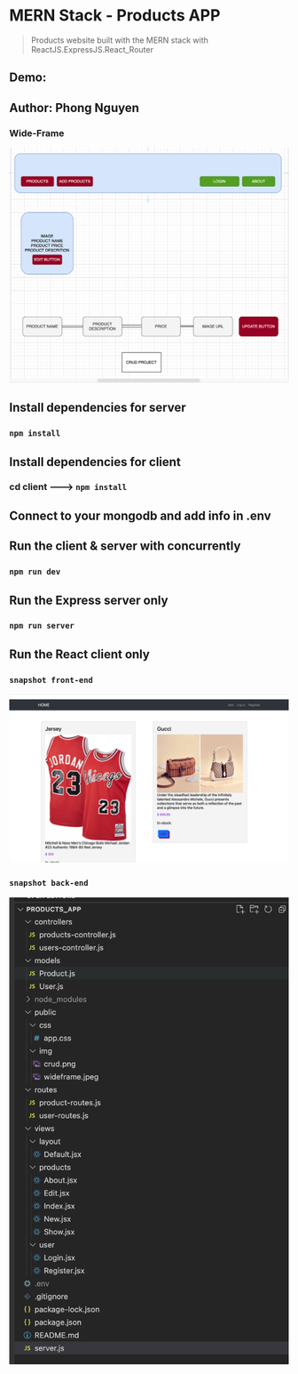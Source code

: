 # MERN Stack - Products APP

> Products website built with the MERN stack with ReactJS.ExpressJS.React_Router

## Demo:

## Author: Phong Nguyen

### Wide-Frame

<img src="public/img/wideframe.jpeg">

## Install dependencies for server

### `npm install`

## Install dependencies for client

### cd client ---> `npm install`

## Connect to your mongodb and add info in .env

##

## Run the client & server with concurrently

### `npm run dev`

## Run the Express server only

### `npm run server`

## Run the React client only

### `snapshot front-end`
<img src="public/img/front-end.jpeg">

### `snapshot back-end`
<img src="public/img/backend.jpeg">

